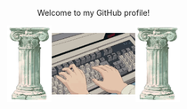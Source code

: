 <p style="text-align: center;">Welcome to my GitHub profile!</p>
<div style="display: flex; justify-content: center; align-items: center; align="center"">
    <img src="./img/rock.png" alt="rock" width="80"/>
    <img src="./img/keyboard.gif" alt="keyboard" width="150"/>
    <img src="./img/rock.png" alt="rock" width="80"/>
</div>
